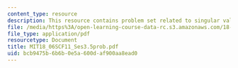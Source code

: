 ```yaml
---
content_type: resource
description: This resource contains problem set related to singular value decomposition.
file: /media/https%3A/open-learning-course-data-rc.s3.amazonaws.com/18-06sc-linear-algebra-fall-2011/bcb9475b6b6b0e5a600daf900aa8ead0_MIT18_06SCF11_Ses3.5prob.pdf
file_type: application/pdf
resourcetype: Document
title: MIT18_06SCF11_Ses3.5prob.pdf
uid: bcb9475b-6b6b-0e5a-600d-af900aa8ead0
---
```

